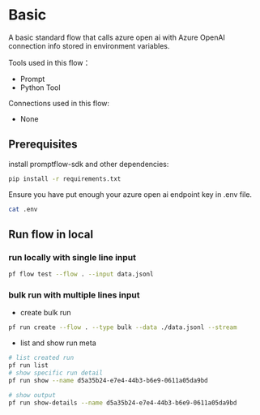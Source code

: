 # Basic
A basic standard flow that calls azure open ai with Azure OpenAI connection info stored in environment variables. 

Tools used in this flow：
- Prompt
- Python Tool

Connections used in this flow:
- None

## Prerequisites

install promptflow-sdk and other dependencies:
```bash
pip install -r requirements.txt
```

Ensure you have put enough your azure open ai endpoint key in .env file.
```bash
cat .env
```

## Run flow in local

### run locally with single line input

```bash
pf flow test --flow . --input data.jsonl
```

### bulk run with multiple lines input

- create bulk run
```bash
pf run create --flow . --type bulk --data ./data.jsonl --stream
```

- list and show run meta
```bash
# list created run
pf run list
# show specific run detail
pf run show --name d5a35b24-e7e4-44b3-b6e9-0611a05da9bd

# show output
pf run show-details --name d5a35b24-e7e4-44b3-b6e9-0611a05da9bd
```

